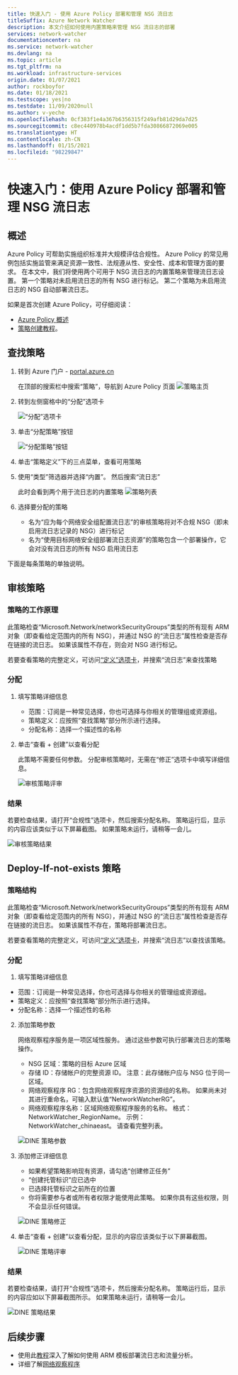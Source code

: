 ```yaml
---
title: 快速入门 - 使用 Azure Policy 部署和管理 NSG 流日志
titleSuffix: Azure Network Watcher
description: 本文介绍如何使用内置策略来管理 NSG 流日志的部署
services: network-watcher
documentationcenter: na
ms.service: network-watcher
ms.devlang: na
ms.topic: article
ms.tgt_pltfrm: na
ms.workload: infrastructure-services
origin.date: 01/07/2021
author: rockboyfor
ms.date: 01/18/2021
ms.testscope: yes|no
ms.testdate: 11/09/2020null
ms.author: v-yeche
ms.openlocfilehash: 0cf383f1e4a367b6356315f249afb81d29da7d25
ms.sourcegitcommit: c8ec440978b4acdf1dd5b7fda30866872069e005
ms.translationtype: HT
ms.contentlocale: zh-CN
ms.lasthandoff: 01/15/2021
ms.locfileid: "98229847"
---
```

<!--Verified successfully-->
# <a name="quickstart-deploy-and-manage-nsg-flow-logs-using-azure-policy"></a>快速入门：使用 Azure Policy 部署和管理 NSG 流日志 

## <a name="overview"></a>概述
Azure Policy 可帮助实施组织标准并大规模评估合规性。 Azure Policy 的常见用例包括实施监管来满足资源一致性、法规遵从性、安全性、成本和管理方面的要求。 在本文中，我们将使用两个可用于 NSG 流日志的内置策略来管理流日志设置。 第一个策略对未启用流日志的所有 NSG 进行标记。 第二个策略为未启用流日志的 NSG 自动部署流日志。 

如果是首次创建 Azure Policy，可仔细阅读： 
- [Azure Policy 概述](../governance/policy/overview.md) 
- [策略创建教程](../governance/policy/assign-policy-portal.md#create-a-policy-assignment)。

## <a name="locate-the-policies"></a>查找策略
1. 转到 Azure 门户 - [portal.azure.cn](https://portal.azure.cn) 

    在顶部的搜索栏中搜索“策略”，导航到 Azure Policy 页面 ![策略主页](./media/network-watcher-builtin-policy/1_policy-search.png)

2. 转到左侧窗格中的“分配”选项卡

    ![“分配”选项卡](./media/network-watcher-builtin-policy/2_assignments-tab.png)

3. 单击“分配策略”按钮 

    ![“分配策略”按钮](./media/network-watcher-builtin-policy/3_assign-policy-button.png)

4. 单击“策略定义”下的三点菜单，查看可用策略

5. 使用“类型”筛选器并选择“内置”。 然后搜索“流日志”

    此时会看到两个用于流日志的内置策略 ![策略列表](./media/network-watcher-builtin-policy/4_filter-for-flow-log-policies.png)

6. 选择要分配的策略

    - 名为“应为每个网络安全组配置流日志”的审核策略将对不合规 NSG（即未启用流日志记录的 NSG）进行标记
    - 名为“使用目标网络安全组部署流日志资源”的策略包含一个部署操作，它会对没有流日志的所有 NSG 启用流日志

下面是每条策略的单独说明。  

## <a name="audit-policy"></a>审核策略 

### <a name="how-the-policy-works"></a>策略的工作原理

此策略检查“Microsoft.Network/networkSecurityGroups”类型的所有现有 ARM 对象（即查看给定范围内的所有 NSG），并通过 NSG 的“流日志”属性检查是否存在链接的流日志。 如果该属性不存在，则会对 NSG 进行标记。

若要查看策略的完整定义，可访问[“定义”选项卡](https://portal.azure.cn/#blade/Microsoft_Azure_Policy/PolicyMenuBlade/Definitions)，并搜索“流日志”来查找策略

### <a name="assignment"></a>分配

1. 填写策略详细信息

    - 范围：订阅是一种常见选择，你也可选择与你相关的管理组或资源组。  
    - 策略定义：应按照“查找策略”部分所示进行选择。
    - 分配名称：选择一个描述性的名称 

2. 单击“查看 + 创建”以查看分配

    此策略不需要任何参数。 分配审核策略时，无需在“修正”选项卡中填写详细信息。  

    ![审核策略评审](./media/network-watcher-builtin-policy/5_1_audit-policy-review.png)

### <a name="results"></a>结果

若要检查结果，请打开“合规性”选项卡，然后搜索分配名称。
策略运行后，显示的内容应该类似于以下屏幕截图。 如果策略未运行，请稍等一会儿。 

![审核策略结果](./media/network-watcher-builtin-policy/7_1_audit-policy-results.png)

## <a name="deploy-if-not-exists-policy"></a>Deploy-If-not-exists 策略 

### <a name="policy-structure"></a>策略结构

此策略检查“Microsoft.Network/networkSecurityGroups”类型的所有现有 ARM 对象（即查看给定范围内的所有 NSG），并通过 NSG 的“流日志”属性检查是否存在链接的流日志。 如果该属性不存在，策略将部署流日志。 

若要查看策略的完整定义，可访问[“定义”选项卡](https://portal.azure.cn/#blade/Microsoft_Azure_Policy/PolicyMenuBlade/Definitions)，并搜索“流日志”以查找该策略。 

### <a name="assignment"></a>分配

1. 填写策略详细信息

- 范围：订阅是一种常见选择，你也可选择与你相关的管理组或资源组。  
- 策略定义：应按照“查找策略”部分所示进行选择。
- 分配名称：选择一个描述性的名称 

2. 添加策略参数 

    网络观察程序服务是一项区域性服务。 通过这些参数可执行部署流日志的策略操作。 
    - NSG 区域：策略的目标 Azure 区域
    - 存储 ID：存储帐户的完整资源 ID。 注意：此存储帐户应与 NSG 位于同一区域。 
    - 网络观察程序 RG：包含网络观察程序资源的资源组的名称。 如果尚未对其进行重命名，可输入默认值“NetworkWatcherRG”。
    - 网络观察程序名称：区域网络观察程序服务的名称。 格式：NetworkWatcher_RegionName。 示例：NetworkWatcher_chinaeast。 请查看完整列表。

    ![DINE 策略参数](./media/network-watcher-builtin-policy/5_2_1_dine-policy-details-alt.png)

3. 添加修正详细信息

    - 如果希望策略影响现有资源，请勾选“创建修正任务” 
    - “创建托管标识”应已选中
    - 已选择托管标识之前所在的位置 
    - 你将需要参与者或所有者权限才能使用此策略。 如果你具有这些权限，则不会显示任何错误。

    ![DINE 策略修正](./media/network-watcher-builtin-policy/5_2_2_dine-remediation.png) 

4. 单击“查看 + 创建”以查看分配，显示的内容应该类似于以下屏幕截图。

    ![DINE 策略评审](./media/network-watcher-builtin-policy/5_2_3_dine-review.png) 

### <a name="results"></a>结果

若要检查结果，请打开“合规性”选项卡，然后搜索分配名称。
策略运行后，显示的内容应如以下屏幕截图所示。 如果策略未运行，请稍等一会儿。

![DINE 策略结果](./media/network-watcher-builtin-policy/7_2_dine-policy-results.png)  

## <a name="next-steps"></a>后续步骤 

- 使用此[教程](./quickstart-configure-network-security-group-flow-logs-from-arm-template.md)深入了解如何使用 ARM 模板部署流日志和流量分析。
- 详细了解[网络观察程序](./index.yml)

<!-- Update_Description: update meta properties, wording update, update link -->
